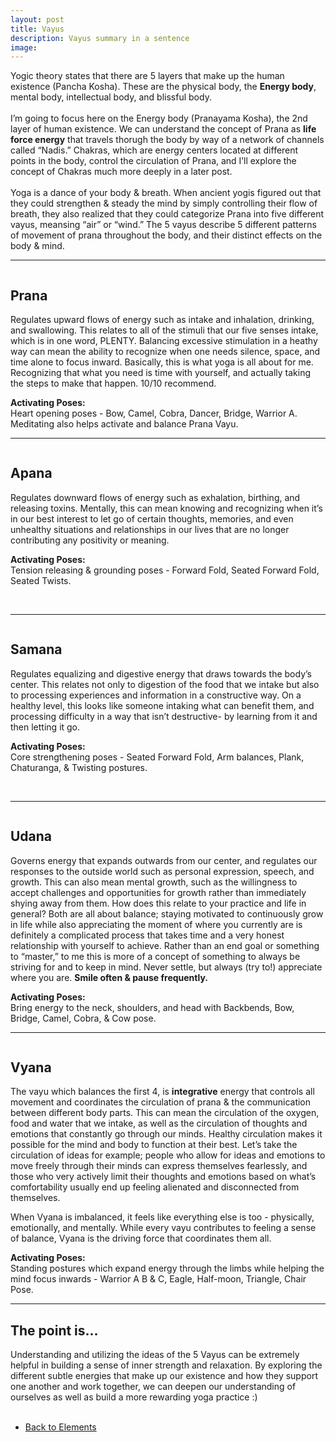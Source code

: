 ```yaml
---
layout: post
title: Vayus
description: Vayus summary in a sentence
image: 
---
```

<!-- <span class="image fit"><img src="{% link assets/images/vayus_top.jpg %}" alt="" /></span> -->

<p>Yogic theory states that there are 5 layers that make up the human existence (Pancha Kosha). These are the physical body, the <b>Energy body</b>,  mental body, intellectual body, and blissful body.<br />
<br />
I’m going to focus here on the Energy body (Pranayama Kosha), the 2nd layer of human existence. We can understand the concept of Prana as <b>life force energy</b> that travels thorugh the body by way of a network of channels called “Nadis.” Chakras, which are energy centers located at different points in the body, control the circulation of Prana, and I’ll explore the concept of Chakras much more deeply in a later post. <br />
<br />
Yoga is a dance of your body & breath. When ancient yogis figured out that they could strengthen & steady the mind by simply controlling their flow of breath, they also realized that they could categorize Prana into five different vayus, meansing “air” or “wind.” The 5 vayus describe 5 different patterns of movement of prana throughout the body, and their distinct effects on the body & mind.</p>
<hr />


<p><span class="image right"><img src="{% link assets/images/vayus_prana.jpg %}" alt="" /></span>
<h2>Prana</h2>
Regulates upward flows of energy such as intake and inhalation, drinking, and swallowing. This relates to all of the stimuli that our five senses intake, which is in one word, PLENTY. Balancing excessive stimulation in a heathy way can mean the ability to recognize when one needs silence, space, and time alone to focus inward. Basically, this is what yoga is all about for me. Recognizing that what you need is time with yourself, and actually taking the steps to make that happen. 10/10 recommend.</p>

<p><b>Activating Poses:</b> <br />Heart opening poses - Bow, Camel, Cobra, Dancer, Bridge, Warrior A. <br />Meditating also helps activate and balance Prana Vayu.</p>
<hr />

<p><span class="image left"><img src="{% link assets/images/vayus_apana.jpg %}" alt="" /></span>
<h2>Apana</h2>
Regulates downward flows of energy such as exhalation, birthing, and releasing toxins. Mentally, this can mean knowing and recognizing when it’s in our best interest to let go of certain thoughts, memories, and even unhealthy situations and relationships in our lives that are no longer contributing any positivity or meaning.</p>

<p><b>Activating Poses:</b> <br />Tension releasing & grounding poses - Forward Fold, Seated Forward Fold, Seated Twists.</p>
<br />
<hr />

<p><span class="image right"><img src="{% link assets/images/vayus_samana.jpg %}" alt="" /></span>
<h2>Samana</h2>
<p>Regulates equalizing and digestive energy that draws towards the body’s center.  This relates not only to digestion of the food that we intake but also to processing experiences and information in a constructive way. On a healthy level, this looks like someone intaking what can benefit them, and processing difficulty in a way that isn’t destructive- by learning from it and then letting it go.</p>

<p><b>Activating Poses:</b> <br />Core strengthening poses - Seated Forward Fold, Arm balances, Plank, Chaturanga, & Twisting postures.</p>
<br />
<hr />

<p><span class="image left"><img src="{% link assets/images/vayus_udana.jpg %}" alt="" /></span>
<h2>Udana</h2>
<p>Governs energy that expands outwards from our center, and regulates our responses to the outside world such as personal expression, speech, and growth. This can also mean mental growth, such as the willingness to accept challenges and opportunities for growth rather than immediately shying away from them. How does this relate to your practice and life in general? Both are all about balance; staying motivated to continuously grow in life while also appreciating the moment of where you currently are is definitely a complicated process that takes time and a very honest relationship with yourself to achieve. Rather than an end goal or something to “master,” to me this is more of a concept of something to always be striving for and to keep in mind. Never settle, but always (try to!) appreciate where you are. <b>Smile often & pause frequently.</b></p>

<p><b>Activating Poses:</b> <br />Bring energy to the neck, shoulders, and head with Backbends, Bow, Bridge, Camel, Cobra, & Cow pose.</p>
<hr />

<p><span class="image right"><img src="{% link assets/images/vayus_vyana.jpg %}" alt="" /></span>
<h2>Vyana</h2>
<p>The vayu which balances the first 4, is <b>integrative</b> energy that controls all movement and coordinates the circulation of prana & the communication between different body parts. This can mean the circulation of the oxygen, food and water that we intake, as well as the circulation of thoughts and emotions that constantly go through our minds. Healthy circulation makes it possible for the mind and body to function at their best. Let’s take the circulation of ideas for example; people who allow for ideas and emotions to move freely through their minds can express themselves fearlessly, and those who very actively limit their thoughts and emotions based on what’s comfortability usually end up feeling alienated and disconnected from themselves.</p>

<p>When Vyana is imbalanced, it feels like everything else is too - physically, emotionally, and mentally. While every vayu contributes to feeling a sense of balance, Vyana is the driving force that coordinates them all. </p>

<p><b>Activating Poses:</b> <br />Standing postures which expand energy through the limbs while helping the mind focus inwards - Warrior A B & C, Eagle, Half-moon, Triangle, Chair Pose.</p>
<hr />

<h2>The point is...</h2>
<p>Understanding and utilizing the ideas of the 5 Vayus can be extremely helpful in building a sense of inner strength and relaxation. By exploring the different subtle energies that make up our existence and how they support one another and work together, we can deepen our understanding of ourselves as well as build a more rewarding yoga practice :)
<br />
<br />

<ul class="actions">
	<li><a href="/elements.html" class="button next">Back to Elements</a></li>
</ul>